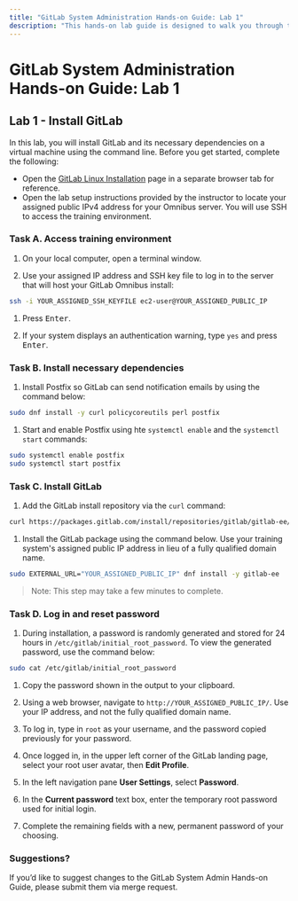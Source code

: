 ```yaml
---
title: "GitLab System Administration Hands-on Guide: Lab 1"
description: "This hands-on lab guide is designed to walk you through the lab exercises used in the GitLab System Administration course."
---
```


# GitLab System Administration Hands-on Guide: Lab 1


## Lab 1 - Install GitLab 

In this lab, you will install GitLab and its necessary dependencies on a virtual machine using the command line.
Before you get started, complete the following:

- Open the [GitLab Linux Installation](https://about.gitlab.com/install/#almalinux-8) page in a separate browser tab for reference.
- Open the lab setup instructions provided by the instructor to locate your assigned public IPv4 address for your Omnibus server. You will use SSH to access the training environment.

### Task A. Access training environment

1. On your local computer, open a terminal window.

1. Use your assigned IP address and SSH key file to log in to the server that will host your GitLab Omnibus install:

```bash
ssh -i YOUR_ASSIGNED_SSH_KEYFILE ec2-user@YOUR_ASSIGNED_PUBLIC_IP
```

1. Press <kbd>Enter</kbd>.

1. If your system displays an authentication warning, type `yes` and press <kbd>Enter</kbd>.

### Task B. Install necessary dependencies

1. Install Postfix so GitLab can send notification emails by using the command below:

```bash
sudo dnf install -y curl policycoreutils perl postfix
```

1. Start and enable Postfix using hte ```systemctl enable``` and the ```systemctl start``` commands:

```bash
sudo systemctl enable postfix
sudo systemctl start postfix
```

### Task C. Install GitLab

1. Add the GitLab install repository via the ```curl``` command:

```bash
curl https://packages.gitlab.com/install/repositories/gitlab/gitlab-ee/script.rpm.sh | sudo bash
```

1. Install the GitLab package using the command below. Use your training system's assigned public IP address in lieu of a fully qualified domain name.

```bash
sudo EXTERNAL_URL="YOUR_ASSIGNED_PUBLIC_IP" dnf install -y gitlab-ee
```

> Note: This step may take a few minutes to complete.

### Task D. Log in and reset password

1. During installation, a password is randomly generated and stored for 24 hours in `/etc/gitlab/initial_root_password`. To view the generated password, use the command below:

```bash
sudo cat /etc/gitlab/initial_root_password
```

1. Copy the password shown in the output to your clipboard.

1. Using a web browser, navigate to `http://YOUR_ASSIGNED_PUBLIC_IP/`. Use your IP address, and not the fully qualified domain name.

1. To log in, type in `root` as your username, and the password copied previously for your password.

1. Once logged in, in the upper left corner of the GitLab landing page, select your root user avatar, then **Edit Profile**.

1. In the left navigation pane **User Settings**, select **Password**.

1. In the **Current password** text box, enter the temporary root password used for initial login.

1. Complete the remaining fields with a new, permanent password of your choosing.

### Suggestions?

If you’d like to suggest changes to the GitLab System Admin Hands-on Guide, please submit them via merge request.



